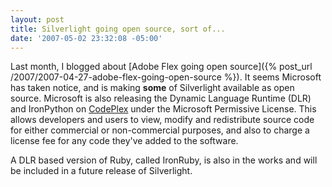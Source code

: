 ```yaml
---
layout: post
title: Silverlight going open source, sort of...
date: '2007-05-02 23:32:08 -05:00'
---
```


Last month, I blogged about [Adobe Flex going open source]({% post_url /2007/2007-04-27-adobe-flex-going-open-source %}). It seems Microsoft has taken notice, and is making **some** of Silverlight available as open source. Microsoft is also releasing the Dynamic Language Runtime (DLR) and IronPython on [CodePlex](http://www.codeplex.com/) under the Microsoft Permissive License. This allows developers and users to view, modify and redistribute source code for either commercial or non-commercial purposes, and also to charge a license fee for any code they've added to the software.

A DLR based version of Ruby, called IronRuby, is also in the works and will be included in a future release of Silverlight.
